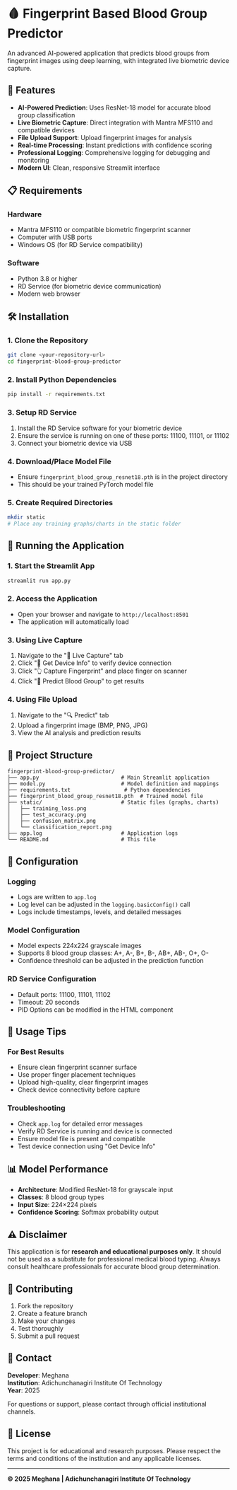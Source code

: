 # 🩸 Fingerprint Based Blood Group Predictor

An advanced AI-powered application that predicts blood groups from fingerprint images using deep learning, with integrated live biometric device capture.

## 🚀 Features

- **AI-Powered Prediction**: Uses ResNet-18 model for accurate blood group classification
- **Live Biometric Capture**: Direct integration with Mantra MFS110 and compatible devices
- **File Upload Support**: Upload fingerprint images for analysis
- **Real-time Processing**: Instant predictions with confidence scoring
- **Professional Logging**: Comprehensive logging for debugging and monitoring
- **Modern UI**: Clean, responsive Streamlit interface

## 📋 Requirements

### Hardware
- Mantra MFS110 or compatible biometric fingerprint scanner
- Computer with USB ports
- Windows OS (for RD Service compatibility)

### Software
- Python 3.8 or higher
- RD Service (for biometric device communication)
- Modern web browser

## 🛠️ Installation

### 1. Clone the Repository
```bash
git clone <your-repository-url>
cd fingerprint-blood-group-predictor
```

### 2. Install Python Dependencies
```bash
pip install -r requirements.txt
```

### 3. Setup RD Service
1. Install the RD Service software for your biometric device
2. Ensure the service is running on one of these ports: 11100, 11101, or 11102
3. Connect your biometric device via USB

### 4. Download/Place Model File
- Ensure `fingerprint_blood_group_resnet18.pth` is in the project directory
- This should be your trained PyTorch model file

### 5. Create Required Directories
```bash
mkdir static
# Place any training graphs/charts in the static folder
```

## 🚀 Running the Application

### 1. Start the Streamlit App
```bash
streamlit run app.py
```

### 2. Access the Application
- Open your browser and navigate to `http://localhost:8501`
- The application will automatically load

### 3. Using Live Capture
1. Navigate to the "📱 Live Capture" tab
2. Click "📱 Get Device Info" to verify device connection
3. Click "👆 Capture Fingerprint" and place finger on scanner
4. Click "🧠 Predict Blood Group" to get results

### 4. Using File Upload
1. Navigate to the "🔍 Predict" tab
2. Upload a fingerprint image (BMP, PNG, JPG)
3. View the AI analysis and prediction results

## 📁 Project Structure

```
fingerprint-blood-group-predictor/
├── app.py                          # Main Streamlit application
├── model.py                        # Model definition and mappings
├── requirements.txt                 # Python dependencies
├── fingerprint_blood_group_resnet18.pth  # Trained model file
├── static/                         # Static files (graphs, charts)
│   ├── training_loss.png
│   ├── test_accuracy.png
│   ├── confusion_matrix.png
│   └── classification_report.png
├── app.log                         # Application logs
└── README.md                       # This file
```

## 🔧 Configuration

### Logging
- Logs are written to `app.log`
- Log level can be adjusted in the `logging.basicConfig()` call
- Logs include timestamps, levels, and detailed messages

### Model Configuration
- Model expects 224x224 grayscale images
- Supports 8 blood group classes: A+, A-, B+, B-, AB+, AB-, O+, O-
- Confidence threshold can be adjusted in the prediction function

### RD Service Configuration
- Default ports: 11100, 11101, 11102
- Timeout: 20 seconds
- PID Options can be modified in the HTML component

## 🎯 Usage Tips

### For Best Results
- Ensure clean fingerprint scanner surface
- Use proper finger placement techniques
- Upload high-quality, clear fingerprint images
- Check device connectivity before capture

### Troubleshooting
- Check `app.log` for detailed error messages
- Verify RD Service is running and device is connected
- Ensure model file is present and compatible
- Test device connection using "Get Device Info"

## 📊 Model Performance

- **Architecture**: Modified ResNet-18 for grayscale input
- **Classes**: 8 blood group types
- **Input Size**: 224×224 pixels
- **Confidence Scoring**: Softmax probability output

## ⚠️ Disclaimer

This application is for **research and educational purposes only**. It should not be used as a substitute for professional medical blood typing. Always consult healthcare professionals for accurate blood group determination.

## 🤝 Contributing

1. Fork the repository
2. Create a feature branch
3. Make your changes
4. Test thoroughly
5. Submit a pull request

## 📧 Contact

**Developer**: Meghana  
**Institution**: Adichunchanagiri Institute Of Technology  
**Year**: 2025  

For questions or support, please contact through official institutional channels.

## 📜 License

This project is for educational and research purposes. Please respect the terms and conditions of the institution and any applicable licenses.

---

**© 2025 Meghana | Adichunchanagiri Institute Of Technology**